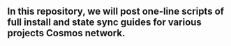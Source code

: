 ## In this repository, we will post one-line scripts of full install and state sync guides for various projects Cosmos network.
